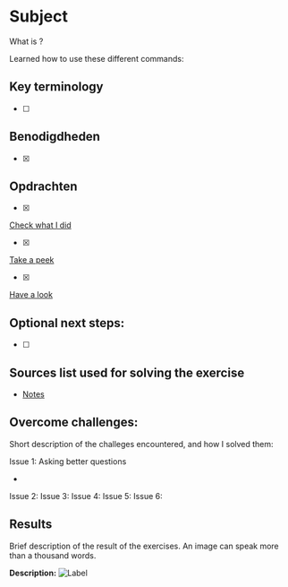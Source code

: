 # Subject

What is ?

Learned how to use these different commands:

## Key terminology

- [ ]

## Benodigdheden

- [x]

## Opdrachten

- [x]

[Check what I did]()

- [x]

[Take a peek]()

- [x]

[Have a look]()

## Optional next steps:

- [ ]

## Sources list used for solving the exercise

- [Notes]()

## Overcome challenges:

Short description of the challeges encountered, and how I solved them:

Issue 1: Asking better questions

-

Issue 2:
Issue 3:
Issue 4:
Issue 5:
Issue 6:

## Results

Brief description of the result of the exercises. An image can speak more than a thousand words.

**Description:**
![Label]()
